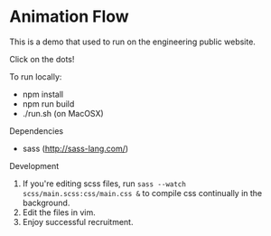 # Animation Flow

This is a demo that used to run on the engineering public website.

Click on the dots!

To run locally:
- npm install
- npm run build
- ./run.sh (on MacOSX)

Dependencies
- sass (http://sass-lang.com/)

Development
1) If you're editing scss files, run `sass --watch scss/main.scss:css/main.css &` to compile css continually in the background.
2) Edit the files in vim.
3) Enjoy successful recruitment.
